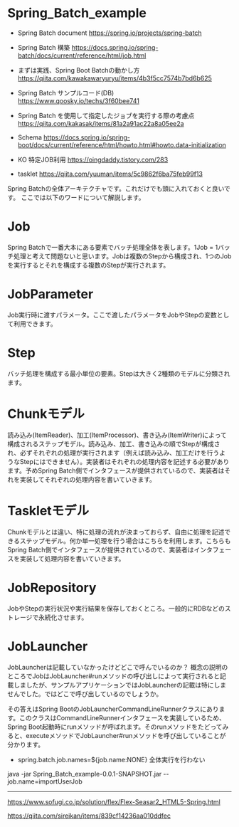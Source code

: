 # Spring_Batch_example

- Spring Batch document 
https://spring.io/projects/spring-batch

- Spring Batch 構築
https://docs.spring.io/spring-batch/docs/current/reference/html/job.html

- まずは実践、Spring Boot Batchの動かし方
https://qiita.com/kawakawaryuryu/items/4b3f5cc7574b7bd6b625

- Spring Batch サンプルコード(DB)
https://www.qoosky.io/techs/3f60bee741


- Spring Batch を使用して指定したジョブを実行する際の考慮点
https://qiita.com/kakasak/items/81a2a91ac22a8a05ee2a


- Schema
https://docs.spring.io/spring-boot/docs/current/reference/html/howto.html#howto.data-initialization


- KO 特定JOB利用
https://oingdaddy.tistory.com/283

- tasklet
https://qiita.com/yuuman/items/5c9862f6ba75feb99f13

Spring Batchの全体アーキテクチャです。これだけでも頭に入れておくと良いです。
ここでは以下のワードについて解説します。

# Job
Spring Batchで一番大本にある要素でバッチ処理全体を表します。1Job = 1バッチ処理と考えて問題ないと思います。Jobは複数のStepから構成され、1つのJobを実行するとそれを構成する複数のStepが実行されます。

# JobParameter
Job実行時に渡すパラメータ。ここで渡したパラメータをJobやStepの変数として利用できます。

# Step
バッチ処理を構成する最小単位の要素。Stepは大きく2種類のモデルに分類されます。

# Chunkモデル
読み込み(ItemReader)、加工(ItemProcessor)、書き込み(ItemWriter)によって構成されるステップモデル。読み込み、加工、書き込みの順でStepが構成され、必ずそれぞれの処理が実行されます（例えば読み込み、加工だけを行うようなStepにはできません）。実装者はそれぞれの処理内容を記述する必要があります。予めSpring Batch側でインタフェースが提供されているので、実装者はそれを実装してそれぞれの処理内容を書いていきます。

# Taskletモデル
Chunkモデルとは違い、特に処理の流れが決まっておらず、自由に処理を記述できるステップモデル。何か単一処理を行う場合はこちらを利用します。こちらもSpring Batch側でインタフェースが提供されているので、実装者はインタフェースを実装して処理内容を書いていきます。
# JobRepository
JobやStepの実行状況や実行結果を保存しておくところ。一般的にRDBなどのストレージで永続化させます。

# JobLauncher
JobLauncherは記載していなかったけどどこで呼んでいるのか？
概念の説明のところでJobはJobLauncher#runメソッドの呼び出しによって実行されると記載しましたが、サンプルアプリケーションではJobLauncherの記載は特にしませんでした。ではどこで呼び出しているのでしょうか。

その答えはSpring BootのJobLauncherCommandLineRunnerクラスにあります。このクラスはCommandLineRunnerインタフェースを実装しているため、Spring Boot起動時にrunメソッドが呼ばれます。そのrunメソッドをたどってみると、executeメソッドでJobLauncher#runメソッドを呼び出していることが分かります。


- spring.batch.job.names=${job.name:NONE}
全体実行を行わない

java -jar Spring_Batch_example-0.0.1-SNAPSHOT.jar --job.name=importUserJob

-----------------------------------------------------------------------------------

https://www.sofugi.co.jp/solution/flex/Flex-Seasar2_HTML5-Spring.html

https://qiita.com/sireikan/items/839cf14236aa010ddfec
